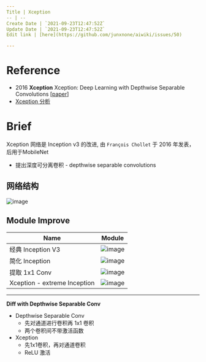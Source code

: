 ```yaml
---
Title | Xception
-- | --
Create Date | `2021-09-23T12:47:52Z`
Update Date | `2021-09-23T12:47:52Z`
Edit link | [here](https://github.com/junxnone/aiwiki/issues/50)

---
```


# Reference
- 2016 **Xception** Xception: Deep Learning with Depthwise Separable Convolutions [[paper](https://arxiv.org/abs/1610.02357)]
- [Xception 分析](https://blog.csdn.net/lk3030/article/details/84847879)

# Brief

Xception 网络是 Inception v3 的改进, 由 `François Chollet` 于 2016 年发表，后用于MobileNet

- 提出深度可分离卷积 - depthwise separable convolutions

## 网络结构
![image](https://user-images.githubusercontent.com/2216970/70120320-4323f180-16a7-11ea-87ba-feb0e74aafbb.png)

## Module Improve

Name | Module
-- | --
经典 Inception V3 | ![image](https://user-images.githubusercontent.com/2216970/70115838-e8d16380-169b-11ea-96be-430fdd6a7f7c.png)
简化 Inception | ![image](https://user-images.githubusercontent.com/2216970/70115847-f1299e80-169b-11ea-8195-d269ba6633cf.png)
提取 1x1 Conv | ![image](https://user-images.githubusercontent.com/2216970/70115867-fe468d80-169b-11ea-98b4-cc62f7a120d3.png)
Xception - extreme Inception | ![image](https://user-images.githubusercontent.com/2216970/70115874-06063200-169c-11ea-868a-e4e1bdfa0a66.png)

---
**Diff with Depthwise Separable Conv**
- Depthwise Separable Conv
  - 先对通道进行卷积再 1x1 卷积
  - 两个卷积间不带激活函数
- Xception 
  - 先1x1卷积，再对通道卷积
  - ReLU 激活


